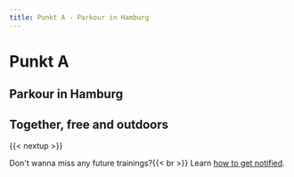 ```yaml
---
title: Punkt A - Parkour in Hamburg
---
```

# Punkt&nbsp;A
## Parkour in Hamburg
## Together, free and outdoors

{{< nextup >}}

Don't wanna miss any future trainings?{{< br >}}
Learn [how to get notified](/en/faq#can-i-get-notifications-for-newly-added-trainings).
